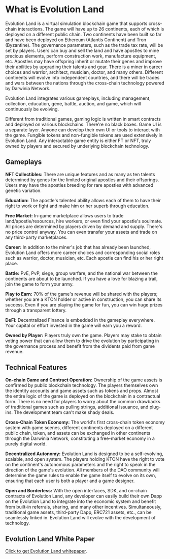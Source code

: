 # What is Evolution Land

Evolution Land is a virtual simulation blockchain game that supports cross-chain interactions. The game will have up to 26 continents, each of which is deployed on a different public chain. Two continents have been built so far and have been deployed on Ethereum (Atlantis Continent) and Tron (Byzantine). The governance parameters, such as the trade tax rate, will be set by players. Users can buy and sell the land and have apostles to mine precious elements, perform construction work, manufacture equipment, etc. Apostles may have offspring inherit or mutate their genes and improve their abilities by upgrading their talents and gear. There is a miner in career choices and warrior, architect, musician, doctor, and many others. Different continents will evolve into independent countries, and there will be trades and wars between the nations through the cross-chain technology powered by Darwinia Network.

Evolution Land integrates various gameplays, including management, collection, education, gene, battle, auction, and game, which will continuously be evolving.

Different from traditional games, gaming logic is written in smart contracts and deployed on various blockchains. There're no black boxes. Game UI is a separate layer. Anyone can develop their own UI or tools to interact with the game.
Fungible tokens and non-fungible tokens are used extensively in Evolution Land. Any interactable game entity is either FT or NFT, truly owned by players and secured by underlying blockchain technology.

## Gameplays

**NFT Collectibles:** There are unique features and as many as ten talents determined by genes for the limited original apostles and their offsprings. Users may have the apostles breeding for rare apostles with advanced genetic variation.‌

**Education:** The apostle's talented ability allows each of them to have their right to work or fight and make him or her superb through education.

**Free Market:** In-game marketplace allows users to trade land/apostle/resources, hire workers, or even find your apostle's soulmate. All prices are determined by players driven by demand and supply. There's no price control anyway. You can even transfer your assets and trade on any third-party marketplaces.

**Career:** In addition to the miner's job that has already been launched, Evolution Land offers more career choices and corresponding social roles such as warrior, doctor, musician, etc. Each apostle can find his or her right place.

**Battle:** PvE, PvP, siege, group warfare, and the national war between the continents are about to be launched. If you have a love for blazing a trail, join the game to form your army.

**Play to Earn:** 70% of the game's revenue will be shared with the players; whether you are a KTON holder or active in construction, you can share its success. Even if you are playing the game for fun, you can win huge prizes through a transparent lottery.

**DeFi:** Decentralized Finance is embedded in the gameplay everywhere. Your capital or effort invested in the game will earn you a reward.

**Owned by Player:** Players truly own the game. Players may stake to obtain voting power that can allow them to drive the evolution by participating in the governance process and benefit from the dividents paid from game revenue.

## Technical Features

**On-chain Game and Contract Operation:** Ownership of the game assets is confirmed by public blockchain technology. The players themselves own the identity accounts and game assets such as tokens and props. Almost the entire logic of the game is deployed on the blockchain in a contractual form. There is no need for players to worry about the common drawbacks of traditional games such as pulling strings, additional issuance, and plug-ins. The development team can't make shady deals.

**Cross-Chain Token Economy:** The world's first cross-chain token economy system with game scenes, different continents deployed on a different public chain, token, and assets can be exchanged in other continents through the Darwinia Network, constituting a free-market economy in a purely digital world.

**Decentralized Autonomy:** Evolution Land is designed to be a self-evolving, scalable, and open system. The players holding KTON have the right to vote on the continent's autonomous parameters and the right to speak in the direction of the game's evolution. All members of the DAO community will determine the game rules to enable the game itself to evolve on its own, ensuring that each user is both a player and a game designer.

**Open and Borderless:** With the open interfaces, SDK, and on-chain contracts of Evolution Land, any developer can easily build their own Dapp on the Evolution Land to integrate into the economic system and benefit from built-in referrals, sharing, and many other incentives. Simultaneously, traditional game assets, third-party Dapp, ERC721 assets, etc., can be seamlessly linked in. Evolution Land will evolve with the development of technology. 

## Evolution Land White Paper

[Click to get Evolution Land whitepaper](https://imgland.l2me.com/files/evolutionland/whitepaper_en.pdf?t=20181008).

